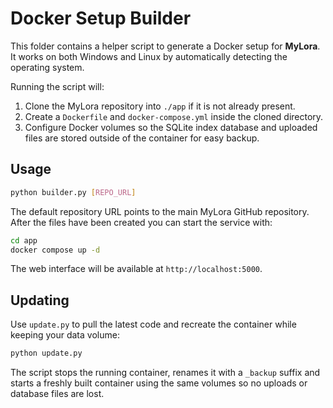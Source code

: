 # Docker Setup Builder

This folder contains a helper script to generate a Docker setup for **MyLora**.
It works on both Windows and Linux by automatically detecting the operating
system.

Running the script will:

1. Clone the MyLora repository into `./app` if it is not already present.
2. Create a `Dockerfile` and `docker-compose.yml` inside the cloned directory.
3. Configure Docker volumes so the SQLite index database and uploaded files are
   stored outside of the container for easy backup.

## Usage

```bash
python builder.py [REPO_URL]
```

The default repository URL points to the main MyLora GitHub repository. After the
files have been created you can start the service with:

```bash
cd app
docker compose up -d
```

The web interface will be available at `http://localhost:5000`.

## Updating

Use `update.py` to pull the latest code and recreate the container while keeping
your data volume:

```bash
python update.py
```

The script stops the running container, renames it with a `_backup` suffix and
starts a freshly built container using the same volumes so no uploads or
database files are lost.
